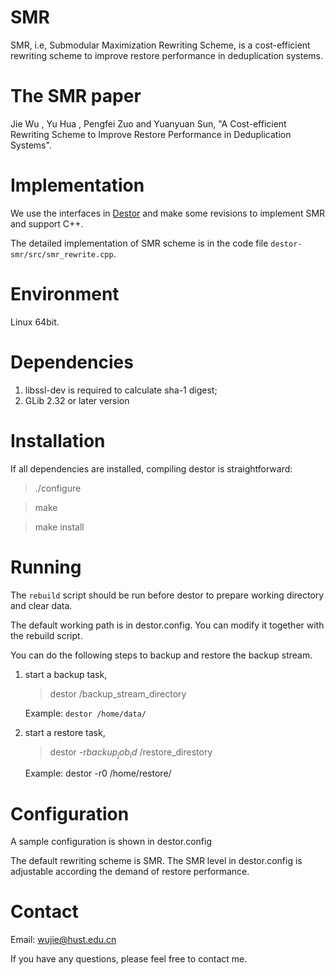 # SMR

SMR, i.e, Submodular Maximization Rewriting Scheme, is a cost-efficient rewriting scheme to improve restore performance in deduplication systems.

# The SMR paper

Jie Wu , Yu Hua , Pengfei Zuo and Yuanyuan Sun, "A Cost-efficient Rewriting Scheme to Improve Restore Performance in Deduplication Systems".

# Implementation

We use the interfaces in [Destor](https://github.com/fomy/destor) and make some revisions to implement SMR and support C++. 

The detailed implementation of SMR scheme is in the code file `destor-smr/src/smr_rewrite.cpp`.

# Environment

Linux 64bit.

# Dependencies

1. libssl-dev is required to calculate sha-1 digest;
2. GLib 2.32 or later version

# Installation

If all dependencies are installed, compiling destor is straightforward:

> ./configure

> make

> make install

# Running

The `rebuild` script should be run before destor to prepare working directory and clear data.

The default working path is in destor.config. You can modify it together with the rebuild script. 

You can do the following steps to backup and restore the backup stream.

1. start a backup task,

   > destor /backup_stream_directory

   Example: `destor /home/data/`

 

2. start a restore task,

   > destor -r$backup_job_id$ /restore_direstory

   Example: destor -r0 /home/restore/ 

# Configuration

A sample configuration is shown in destor.config

The default rewriting scheme is SMR. The SMR level in destor.config is adjustable according  the demand of restore performance.

# Contact

Email: wujie@hust.edu.cn

If you have any questions, please feel free to contact me.

